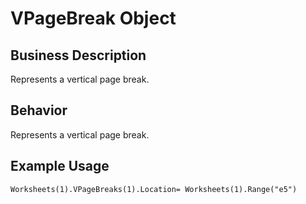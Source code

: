 # VPageBreak Object

## Business Description
Represents a vertical page break.

## Behavior
Represents a vertical page break.

## Example Usage
```vba
Worksheets(1).VPageBreaks(1).Location= Worksheets(1).Range("e5")
```